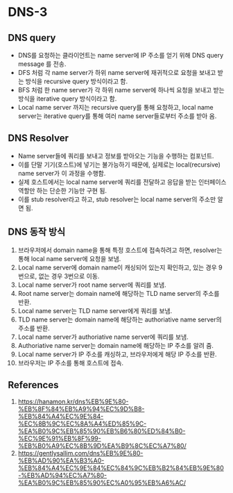 # DNS-3

## DNS query

- DNS를 요청하는 클라이언트는 name server에 IP 주소를 얻기 위해 DNS query message 를 전송.
- DFS 처럼 각 name server가 하위 name server에 재귀적으로 요청을 보내고 받는 방식을 recursive query 방식이라고 함.
- BFS 처럼 한 name server가 각 하위 name server에 하나씩 요청을 보내고 받는 방식을 iterative query 방식이라고 함.
- Local name server 까지는 recursive query를 통해 요청하고, local name server는 iterative query를 통해 여러 name server들로부터 주소를 받아 옴.

## DNS Resolver

- Name server들에 쿼리를 보내고 정보를 받아오는 기능을 수행하는 컴포넌트.
- 이를 단말 기기(호스트)에 넣기는 불가능하기 때문에, 실제로는 local(recursive) name server가 이 과정을 수행함.
- 실제 호스트에서는 local name server에 쿼리를 전달하고 응답을 받는 인터페이스 역할만 하는 단순한 기능만 구현 됨.
- 이를 stub resolver라고 하고, stub resolver는 local name server의 주소만 알면 됨.

## DNS 동작 방식

1. 브라우저에서 domain name을 통해 특정 호스트에 접속하려고 하면, resolver는 통해 local name server에 요청을 보냄.
2. Local name server에 domain name이 캐싱되어 있는지 확인하고, 있는 경우 9번으로, 없는 경우 3번으로 이동.
3. Local name server가 root name server에 쿼리를 보냄.
4. Root name server는 domain name에 해당하는 TLD name server의 주소를 반환.
5. Local name server는 TLD name server에게 쿼리를 보냄.
6. TLD name server는 domain name에 해당하는 authoriative name server의 주소를 반환.
7. Local name server가 authoriative name server에 쿼리를 보냄.
8. Authoriative name server는 domain name에 해당하는 IP 주소를 알려 줌.
9. Local name server가 IP 주소를 캐싱하고, 브라우저에게 해당 IP 주소를 반환.
10. 브라우저는 IP 주소를 통해 호스트에 접속.

## References

1. https://hanamon.kr/dns%EB%9E%80-%EB%8F%84%EB%A9%94%EC%9D%B8-%EB%84%A4%EC%9E%84-%EC%8B%9C%EC%8A%A4%ED%85%9C-%EA%B0%9C%EB%85%90%EB%B6%80%ED%84%B0-%EC%9E%91%EB%8F%99-%EB%B0%A9%EC%8B%9D%EA%B9%8C%EC%A7%80/
2. https://gentlysallim.com/dns%EB%9E%80-%EB%AD%90%EA%B3%A0-%EB%84%A4%EC%9E%84%EC%84%9C%EB%B2%84%EB%9E%80-%EB%AD%94%EC%A7%80-%EA%B0%9C%EB%85%90%EC%A0%95%EB%A6%AC/

